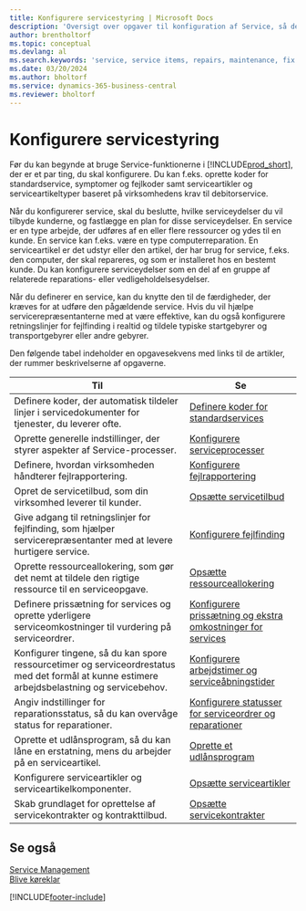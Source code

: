 ```yaml
---
title: Konfigurere servicestyring | Microsoft Docs
description: 'Oversigt over opgaver til konfiguration af Service, så det passer til den måde, organisationen administrerer sine tjenester på.'
author: brentholtorf
ms.topic: conceptual
ms.devlang: al
ms.search.keywords: 'service, service items, repairs, maintenance, fix'
ms.date: 03/20/2024
ms.author: bholtorf
ms.service: dynamics-365-business-central
ms.reviewer: bholtorf
---
```


# <a name="setting-up-service-management"></a>Konfigurere servicestyring
Før du kan begynde at bruge Service-funktionerne i [!INCLUDE[prod_short](includes/prod_short.md)], der er et par ting, du skal konfigurere. Du kan f.eks. oprette koder for standardservice, symptomer og fejlkoder samt serviceartikler og serviceartikeltyper baseret på virksomhedens krav til debitorservice.  

Når du konfigurerer service, skal du beslutte, hvilke serviceydelser du vil tilbyde kunderne, og fastlægge en plan for disse serviceydelser. En service er en type arbejde, der udføres af en eller flere ressourcer og ydes til en kunde. En service kan f.eks. være en type computerreparation. En serviceartikel er det udstyr eller den artikel, der har brug for service, f.eks. den computer, der skal repareres, og som er installeret hos en bestemt kunde. Du kan konfigurere serviceydelser som en del af en gruppe af relaterede reparations- eller vedligeholdelsesydelser.  
  
Når du definerer en service, kan du knytte den til de færdigheder, der kræves for at udføre den pågældende service. Hvis du vil hjælpe servicerepræsentanterne med at være effektive, kan du også konfigurere retningslinjer for fejlfinding i realtid og tildele typiske startgebyrer og transportgebyrer eller andre gebyrer.  

Den følgende tabel indeholder en opgavesekvens med links til de artikler, der rummer beskrivelserne af opgaverne.  
  
| Til | Se |
| --- | --- |
| Definere koder, der automatisk tildeler linjer i servicedokumenter for tjenester, du leverer ofte. |[Definere koder for standardservices](service-how-setup-service-coding.md)|
| Oprette generelle indstillinger, der styrer aspekter af Service-processer.|[Konfigurere serviceprocesser](service-setup-service-processes.md)|
| Definere, hvordan virksomheden håndterer fejlrapportering. |[Konfigurere fejlrapportering](service-how-setup-fault-reporting.md) |
| Opret de servicetilbud, som din virksomhed leverer til kunder.|[Opsætte servicetilbud](service-how-setup-service-offerings.md)|
| Give adgang til retningslinjer for fejlfinding, som hjælper servicerepræsentanter med at levere hurtigere service. |[Konfigurere fejlfinding](service-how-setup-troubleshooting.md) |
| Oprette ressourceallokering, som gør det nemt at tildele den rigtige ressource til en serviceopgave. |[Opsætte ressourceallokering](service-how-setup-resource-allocation.md) |
| Definere prissætning for services og oprette yderligere serviceomkostninger til vurdering på serviceordrer. |[Konfigurere prissætning og ekstra omkostninger for services](service-how-setup-service-costs-pricing.md)|
| Konfigurer tingene, så du kan spore ressourcetimer og serviceordrestatus med det formål at kunne estimere arbejdsbelastning og servicebehov.|[Konfigurere arbejdstimer og serviceåbningstider](service-how-setup-work-service-hours.md)|
| Angiv indstillinger for reparationsstatus, så du kan overvåge status for reparationer. | [Konfigurere statusser for serviceordrer og reparationer](service-order-repair-status.md)|
| Oprette et udlånsprogram, så du kan låne en erstatning, mens du arbejder på en serviceartikel. |[Oprette et udlånsprogram](service-how-setup-loaner-program.md) |
| Konfigurere serviceartikler og serviceartikelkomponenter. |[Opsætte serviceartikler](service-how-setup-service-items.md) |
| Skab grundlaget for oprettelse af servicekontrakter og kontrakttilbud. |[Opsætte servicekontrakter](service-how-setup-service-contracts.md) |

## <a name="see-also"></a>Se også
[Service Management](service-service.md)  
[Blive køreklar](ui-get-ready-business.md)  


[!INCLUDE[footer-include](includes/footer-banner.md)]
